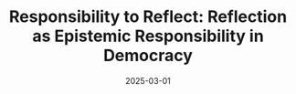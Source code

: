 ---
title: "Responsibility to Reflect: Reflection as Epistemic Responsibility in Democracy"
collection: publications
category: manuscripts
permalink: /publication/2025-03-01-responsibility-to-reflect
excerpt: 'In this article, I argue that responsible knowers are responsive to critical feedback that their reasons for believing in a given proposition or using certain principles of reasoning are inadequate. The project of democracy expects that agents can provide reasons for their beliefs during testimonial exchange. Voters provide reasons to representatives. Representatives provide reasons to voters. Voters provide reasons to each other. And representatives provide reasons to each other. This means that when voters or representatives cannot provide reasons, democratic mechanisms are obstructed. However, not all beliefs are adopted autonomously through reflection, but rather by social-institutional context. I argue, then, that responsible agents reflect on the reasons for their belief when their reasons are inadequate. They are attuned to the nature of expertise and evaluate expert testimony with this in mind. In full, democracy requires that agents hold beliefs autonomously and be cognizant of the nature of expertise.'
date: 2025-03-01
venue: 'The Philosophy, Politics, and Economics Review'
paperurl: 'https://philpapers.org/archive/LARRTR.pdf'
citation: 'Larson, Maddox. (2024). &quot;Responsibility to Reflect: Reflection as Epistemic Responsibility in Democracy.&quot; <i>The Philosophy, Politics, and Economics Review</i>. 4: 5-14.'
---